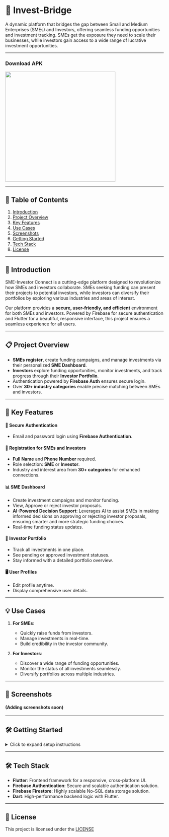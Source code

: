# 🚀 Invest-Bridge

A dynamic platform that bridges the gap between Small and Medium Enterprises (SMEs) and Investors, offering seamless funding opportunities and investment tracking. SMEs get the exposure they need to scale their businesses, while investors gain access to a wide range of lucrative investment opportunities.

---

### Download APK

<a href="https://github.com/chetanr25/invest-bridge/raw/refs/heads/main/apk_file/app-release.apk">
<img src="https://camo.githubusercontent.com/2b0b605d77141fd0ff5f5aa8159f6121c4d4bd213d5ee2aba1753d678faaf28c/68747470733a2f2f692e6962622e636f2f71306d6463345a2f6765742d69742d6f6e2d6769746875622e706e67" width=350/>
</a>

---

## 📑 Table of Contents

1. [Introduction](#-introduction)
2. [Project Overview](#-project-overview)
3. [Key Features](#-key-features)
4. [Use Cases](#-use-cases)
5. [Screenshots](#-screenshots)
6. [Getting Started](#-getting-started)
7. [Tech Stack](#-tech-stack)
8. [License](#-license)

---

## 🌟 Introduction

SME-Investor Connect is a cutting-edge platform designed to revolutionize how SMEs and investors collaborate. SMEs seeking funding can present their projects to potential investors, while investors can diversify their portfolios by exploring various industries and areas of interest.

Our platform provides a **secure, user-friendly, and efficient** environment for both SMEs and investors. Powered by Firebase for secure authentication and Flutter for a beautiful, responsive interface, this project ensures a seamless experience for all users.

---

## 📋 Project Overview

- **SMEs register**, create funding campaigns, and manage investments via their personalized **SME Dashboard**.
- **Investors** explore funding opportunities, monitor investments, and track progress through their **Investor Portfolio**.
- Authentication powered by **Firebase Auth** ensures secure login.
- Over **30+ industry categories** enable precise matching between SMEs and investors.

---

## 🚀 Key Features

#### 🔐 Secure Authentication

- Email and password login using **Firebase Authentication**.

#### 🏢 Registration for SMEs and Investors

- **Full Name** and **Phone Number** required.
- Role selection: **SME** or **Investor**.
- Industry and interest area from **30+ categories** for enhanced connections.

#### 📊 SME Dashboard

- Create investment campaigns and monitor funding.
- View, Approve or reject investor proposals.
- **AI-Powered Decision Support**: Leverages AI to assist SMEs in making informed decisions on approving or rejecting investor proposals, ensuring smarter and more strategic funding choices.
- Real-time funding status updates.

#### 💼 Investor Portfolio

- Track all investments in one place.
- See pending or approved investment statuses.
- Stay informed with a detailed portfolio overview.

#### 🖥️ User Profiles

- Edit profile anytime.
- Display comprehensive user details.

---

## 💡 Use Cases

1. **For SMEs**:

   - Quickly raise funds from investors.
   - Manage investments in real-time.
   - Build credibility in the investor community.

2. **For Investors**:
   - Discover a wide range of funding opportunities.
   - Monitor the status of all investments seamlessly.
   - Diversify portfolios across multiple industries.

---

## 📸 Screenshots

#### (Adding screenshots soon)

---

## 🛠 Getting Started

<details>
<summary>Click to expand setup instructions</summary>

### Prerequisites

Ensure you have the following installed:

- **Flutter**: [Install Flutter](https://flutter.dev/docs/get-started/install)
- **Firebase CLI**: [Set up Firebase](https://firebase.google.com/docs/cli)
- **Git**: [Download Git](https://git-scm.com/downloads)

### Setup Steps

1. **Clone the Repository**:

   ```bash
   git clone https://github.com/chetanr25/invest-bridge.git
   cd invest-bridge
   ```

2. **Install Dependencies**:

   ```bash
   flutter pub get
   ```

3. **Setup Firebase**:

   - Follow [Firebase Setup Guide](https://firebase.google.com/docs/flutter/setup) to connect your project to Firebase.

4. **API Key Configuration**:

   - Obtain your **Gemini API Key** and create a `.env` file.
   - Use `.env.example` as a template:
     ```bash
     cp .env.example .env
     ```
   - Add your API key to the `.env` file:
     ```env
     GEMINI_API_KEY=your_api_key_here
     ```

5. **Run the App**:
   ```bash
   flutter run
   ```

</details>

---

## 🛠 Tech Stack

- **Flutter**: Frontend framework for a responsive, cross-platform UI.
- **Firebase Authentication**: Secure and scalable authentication solution.
- **Firebase Firestore**: Highly scalable No-SQL data storage solution.
- **Dart**: High-performance backend logic with Flutter.

---

## 📜 License

This project is licensed under the [LICENSE](LICENSE)
